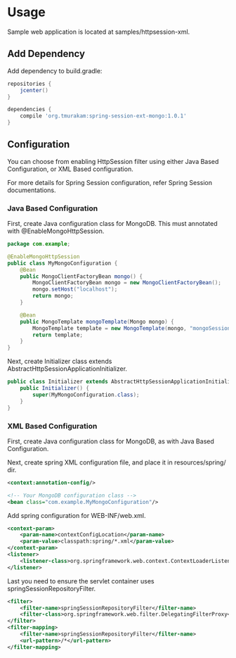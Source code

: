 Usage
=====

Sample web application is located at samples/httpsession-xml.

Add Dependency
--------------

Add dependency to build.gradle:

```groovy
repositories {
    jcenter()
}

dependencies {
    compile 'org.tmurakam:spring-session-ext-mongo:1.0.1'
}
```

Configuration
-------------

You can choose from enabling HttpSession filter using either Java Based Configuration,
or XML Based configuration.

For more details for Spring Session configuration, refer Spring Session documentations. 

### Java Based Configuration

First, create Java configuration class for MongoDB.
This must annotated with @EnableMongoHttpSession.

```java
package com.example;

@EnableMongoHttpSession
public class MyMongoConfiguration {
    @Bean
    public MongoClientFactoryBean mongo() {
        MongoClientFactoryBean mongo = new MongoClientFactoryBean();
        mongo.setHost("localhost");
        return mongo;
    }

    @Bean
    public MongoTemplate mongoTemplate(Mongo mongo) {
        MongoTemplate template = new MongoTemplate(mongo, "mongoSession");
        return template;
    }
}
```

Next, create Initializer class extends AbstractHttpSessionApplicationInitializer.

```java
public class Initializer extends AbstractHttpSessionApplicationInitializer {
    public Initializer() {
        super(MyMongoConfiguration.class);
    }
}
```


### XML Based Configuration

First, create Java configuration class for MongoDB, as with Java Based Configuration.

Next, create spring XML configuration file, and place it in resources/spring/ dir.

```xml
<context:annotation-config/>

<!-- Your MongoDB configuration class -->
<bean class="com.example.MyMongoConfiguration"/>
```

Add spring configuration for WEB-INF/web.xml.

```xml
<context-param>
    <param-name>contextConfigLocation</param-name>
    <param-value>classpath:spring/*.xml</param-value>
</context-param>
<listener>
    <listener-class>org.springframework.web.context.ContextLoaderListener</listener-class>
</listener>    
```

Last you need to ensure the servlet container uses springSessionRepositoryFilter.

```xml
<filter>
    <filter-name>springSessionRepositoryFilter</filter-name>
    <filter-class>org.springframework.web.filter.DelegatingFilterProxy</filter-class>
</filter>
<filter-mapping>
    <filter-name>springSessionRepositoryFilter</filter-name>
    <url-pattern>/*</url-pattern>
</filter-mapping>
```


                      

 
